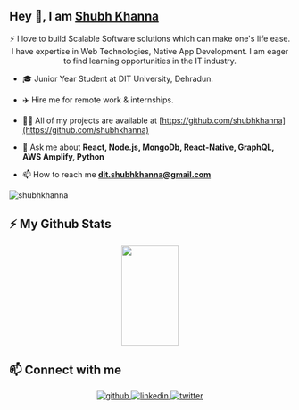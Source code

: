 ## Hey 👋, I am [Shubh Khanna](https://shubhkhanna.tech/)

<p align="center">
⚡ I love to build Scalable Software solutions which can make one's life ease. I have expertise in Web Technologies, Native App Development. I am eager to find learning opportunities in the IT industry.
</p>


- 🎓 Junior Year Student at DIT University, Dehradun.

- ✈️ Hire me for remote work & internships.

- 👨‍💻 All of my projects are available at [https://github.com/shubhkhanna](https://github.com/shubhkhanna)

- 💬 Ask me about **React, Node.js, MongoDb, React-Native, GraphQL, AWS Amplify, Python**

- 📫 How to reach me **dit.shubhkhanna@gmail.com**

<p align="left">
<img src="https://komarev.com/ghpvc/?username=shubhkhanna&label=Profile%20views&color=0e75b6&style=flat" alt="shubhkhanna" />
</p>

## ⚡ My Github Stats
<p align="center">
<img height="180em" width="45%" src="https://github-readme-streak-stats.herokuapp.com?user=shubhkhanna&theme=dracula&hide_border=true" />
</p>

## 📫 Connect with me
<p align="center">
<a href="https://github.com/shubhkhanna" target="_blank">
<img src=https://img.shields.io/badge/github-%2324292e.svg?&style=for-the-badge&logo=github&logoColor=white alt=github style="margin-bottom: 5px;" />
</a>
<a href="https://linkedin.com/in/shubhkhanna" target="_blank">
<img src=https://img.shields.io/badge/linkedin-%231E77B5.svg?&style=for-the-badge&logo=linkedin&logoColor=white alt=linkedin style="margin-bottom: 5px;" />
</a>
<a href="https://twitter.com/shubhdeveloper" target="_blank">
<img src=https://img.shields.io/badge/twitter-%2300acee.svg?&style=for-the-badge&logo=twitter&logoColor=white alt=twitter style="margin-bottom: 5px;" />
</a>
</p>
